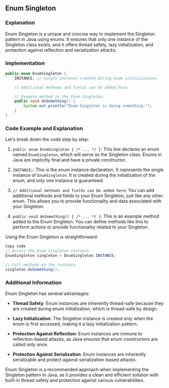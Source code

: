 ## Enum Singleton

### Explanation
Enum Singleton is a unique and concise way to implement the Singleton pattern in Java using enums. It ensures that only one instance of the Singleton class exists, and it offers thread safety, lazy initialization, and protection against reflection and serialization attacks.

### Implementation

```java
public enum EnumSingleton {
    INSTANCE; // Single instance created during enum initialization.

    // Additional methods and fields can be added here.

    // Example method in the Enum Singleton.
    public void doSomething() {
        System.out.println("Enum Singleton is doing something.");
    }
}
```

### Code Example and Explanation

Let's break down the code step by step:

1. `public enum EnumSingleton { /* ... */ }`: This line declares an enum named `EnumSingleton`, which will serve as the Singleton class. Enums in Java are implicitly final and have a private constructor.

2. `INSTANCE;`: This is the enum instance declaration. It represents the single instance of `EnumSingleton`. It is created during the initialization of the enum, and only one instance is guaranteed.
3. `// Additional methods and fields can be added here`: You can add additional methods and fields to your Enum Singleton, just like any other enum. This allows you to provide functionality and data associated with your Singleton.
4. `public void doSomething() { /* ... */ }`: This is an example method added to the Enum Singleton. You can define methods like this to perform actions or provide functionality related to your Singleton.

Using the Enum Singleton is straightforward:

```java
Copy code
// Access the Enum Singleton instance.
EnumSingleton singleton = EnumSingleton.INSTANCE;

// Call methods on the instance.
singleton.doSomething();
```

### Additional Information

Enum Singleton has several advantages:

- **Thread Safety**: Enum instances are inherently thread-safe because they are created during enum initialization, which is thread-safe by design.

- **Lazy Initialization**: The Singleton instance is created only when the enum is first accessed, making it a lazy initialization pattern.

- **Protection Against Reflection**: Enum instances are immune to reflection-based attacks, as Java ensures that enum constructors are called only once.

- **Protection Against Serialization**: Enum instances are inherently serializable and protect against serialization-based attacks.

Enum Singleton is a recommended approach when implementing the Singleton pattern in Java, as it provides a clean and efficient solution with built-in thread safety and protection against various vulnerabilities.